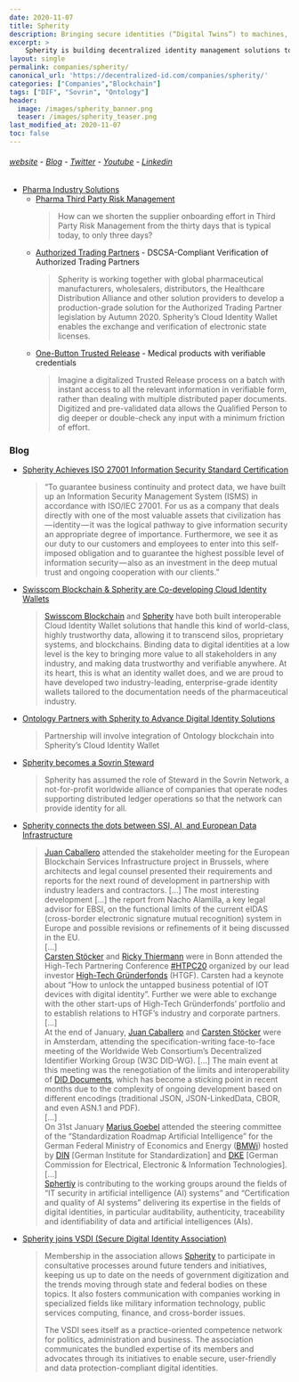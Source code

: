 ```yaml
---
date: 2020-11-07
title: Spherity
description: Bringing secure identities (“Digital Twins”) to machines, algorithms, and other non-human entities. 
excerpt: >
    Spherity is building decentralized identity management solutions to power the 4th industrial revolution, bringing secure identities (“Digital Twins”) to machines, algorithms, and other non-human entities.
layout: single
permalink: companies/spherity/
canonical_url: 'https://decentralized-id.com/companies/spherity/'
categories: ["Companies","Blockchain"]
tags: ["DIF", "Sovrin", "Ontology"]
header:
  image: /images/spherity_banner.png
  teaser: /images/spherity_teaser.png
last_modified_at: 2020-11-07
toc: false
---
```


###### [website](https://spherity.com) - [Blog](https://medium.com/@spherityy) - [Twitter](https://twitter.com/spherityproject) - [Youtube](https://www.youtube.com/channel/UCJd30vQ46EYCq0KFysJtRMg) - [Linkedin](https://de.linkedin.com/company/spherity)

* [Pharma Industry Solutions](https://spherity.com/pharma-solutions/)
  * [Pharma Third Party Risk Management](https://spherity.com/pharma-third-party-risk-management/)
    > How can we shorten the supplier onboarding effort in Third Party Risk Management from the thirty days that is typical today, to only three days?
  * [Authorized Trading Partners](https://spherity.com/pharma-authorized-trading-partners/) - DSCSA-Compliant Verification of Authorized Trading Partners
    > Spherity is working together with global pharmaceutical manufacturers, wholesalers, distributors, the Healthcare Distribution Alliance and other solution providers to develop a production-grade solution for the Authorized Trading Partner legislation by Autumn 2020. Spherity’s Cloud Identity Wallet enables the exchange and verification of electronic state licenses.
  * [One-Button Trusted Release](https://spherity.com/pharma-one-button-trusted-release/) - Medical products with verifiable credentials
    > Imagine a digitalized Trusted Release process on a batch with instant access to all the relevant information in verifiable form, rather than dealing with multiple distributed paper documents. Digitized and pre-validated data allows the Qualified Person to dig deeper or double-check any input with a minimum friction of effort.

### Blog
* [Spherity Achieves ISO 27001 Information Security Standard Certification](https://medium.com/spherity/spherity-achieves-iso-27001-certification-f687ee42c40e)
  > “To guarantee business continuity and protect data, we have built up an Information Security Management System (ISMS) in accordance with ISO/IEC 27001. For us as a company that deals directly with one of the most valuable assets that civilization has — identity — it was the logical pathway to give information security an appropriate degree of importance. Furthermore, we see it as our duty to our customers and employees to enter into this self-imposed obligation and to guarantee the highest possible level of information security — also as an investment in the deep mutual trust and ongoing cooperation with our clients.”

* [Swisscom Blockchain & Spherity are Co-developing Cloud Identity Wallets](https://medium.com/spherity/swisscom-blockchain-spherity-are-co-developing-cloud-identity-wallets-632babc50a6c)
  > [Swisscom Blockchain](https://www.blockchain.swisscom.com/) and [Spherity](http://www.spherity.com/) have both built interoperable Cloud Identity Wallet solutions that handle this kind of world-class, highly trustworthy data, allowing it to transcend silos, proprietary systems, and blockchains. Binding data to digital identities at a low level is the key to bringing more value to all stakeholders in any industry, and making data trustworthy and verifiable anywhere. At its heart, this is what an identity wallet does, and we are proud to have developed two industry-leading, enterprise-grade identity wallets tailored to the documentation needs of the pharmaceutical industry.

* [Ontology Partners with Spherity to Advance Digital Identity Solutions](https://medium.com/spherity/ontology-partners-with-spherity-to-advance-digital-identity-solutions-4d2c95b288)
  > Partnership will involve integration of Ontology blockchain into Spherity’s Cloud Identity Wallet

* [Spherity becomes a Sovrin Steward](https://medium.com/spherity/spherity-becomes-a-sovrin-steward-b813cff2999b)
  > Spherity has assumed the role of Steward in the Sovrin Network, a not-for-profit worldwide alliance of companies that operate nodes supporting distributed ledger operations so that the network can provide identity for all.

* [Spherity connects the dots between SSI, AI, and European Data Infrastructure](https://medium.com/spherity/spherity-connects-the-dots-between-ssi-ai-and-european-data-infrastructure-1f626e77ba7)
  > [Juan Caballero](https://medium.com/u/7da78f634e80) attended the stakeholder meeting for the European Blockchain Services Infrastructure project in Brussels, where architects and legal counsel presented their requirements and reports for the next round of development in partnership with industry leaders and contractors. [...] The most interesting development [...] the report from Nacho Alamilla, a key legal advisor for EBSI, on the functional limits of the current eIDAS (cross-border electronic signature mutual recognition) system in Europe and possible revisions or refinements of it being discussed in the EU.\
  > [...]\
  > [Carsten Stöcker](https://medium.com/u/2d7ca4c61292) and [Ricky Thiermann](https://medium.com/u/16518b469d1e) were in Bonn attended the High-Tech Partnering Conference [#HTPC20](https://www.htpc-htgf.de/en-gb/home) organized by our lead investor [High-Tech Gründerfonds](https://high-tech-gruenderfonds.de/en/the-decentralized-identity-and-digital-twin-pioneer-spherity-receives-seed-financing-from-htgf/) (HTGF). Carsten had a keynote about “How to unlock the untapped business potential of IOT devices with digital identity”. Further we were able to exchange with the other start-ups of High-Tech Gründerfonds’ portfolio and to establish relations to HTGF’s industry and corporate partners.\
  > [...]\
  > At the end of January, [Juan Caballero](https://medium.com/u/7da78f634e80) and [Carsten Stöcker](https://medium.com/u/2d7ca4c61292) were in Amsterdam, attending the specification-writing face-to-face meeting of the Worldwide Web Consortium’s Decentralized Identifier Working Group (W3C DID-WG). [...] The main event at this meeting was the renegotiation of the limits and interoperability of [DID Documents](https://medium.com/spherity/ssi101-what-exactly-gets-written-to-a-blockchain-69ef1a88fa3c), which has become a sticking point in recent months due to the complexity of ongoing development based on different encodings (traditional JSON, JSON-LinkedData, CBOR, and even ASN.1 and PDF).\
  > [...]\
  > On 31st January [Marius Goebel](https://medium.com/u/3a23dedbeb33) attended the steering committee of the “Standardization Roadmap Artificial Intelligence” for the German Federal Ministry of Economics and Energy ([BMWi](https://www.bmwi.de/Navigation/EN/Home/home.html)) hosted by [DIN](https://www.din.de/en) [German Institute for Standardization] and [DKE](https://www.dke.de/en) [German Commission for Electrical, Electronic & Information Technologies].\
  > [...]\
  > [Sphertiy](http://www.spherity.com/) is contributing to the working groups around the fields of “IT security in artificial intelligence (AI) systems” and “Certification and quality of AI systems” delivering its expertise in the fields of digital identities, in particular auditability, authenticity, traceability and identifiability of data and artificial intelligences (AIs).

* [Spherity joins VSDI (Secure Digital Identity Association)](https://medium.com/spherity/spherity-joins-vsdi-secure-digital-identity-association-101d160d267f)
  > Membership in the association allows [Spherity](http://www.spherity.com/) to participate in consultative processes around future tenders and initiatives, keeping us up to date on the needs of government digitization and the trends moving through state and federal bodies on these topics. It also fosters communication with companies working in specialized fields like military information technology, public services computing, finance, and cross-border issues.
  > 
  > The VSDI sees itself as a practice-oriented competence network for politics, administration and business. The association communicates the bundled expertise of its members and advocates through its initiatives to enable secure, user-friendly and data protection-compliant digital identities.